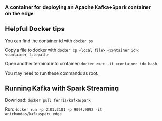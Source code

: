 ### A container for deploying an Apache Kafka+Spark container on the edge

## Helpful Docker tips

You can find the container id with ```docker ps```   

Copy a file to docker with ```docker cp <local file> <container id>:<container filepath>```


Open another terminal into container: ```docker exec -it <container id> bash```  

    
You may need to run these commands as root. 


## Running Kafka with Spark Streaming

Download: `docker pull ferria/kafkaspark`

Run: `docker run -p 2181:2181 -p 9092:9092 -it anirbandas/kafkaspark_edge`
